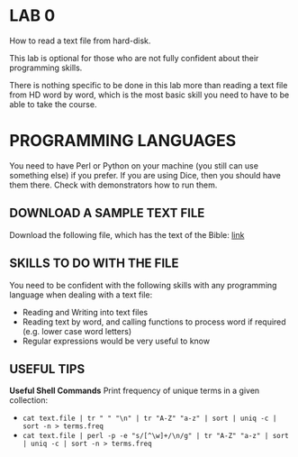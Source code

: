 # LAB 0

How to read a text file from hard-disk. 

This lab is optional for those who are not fully confident about their programming skills. 

There is nothing specific to be done in this lab more than reading a text file from HD word by word, which is the most basic skill you need to have to be able to take the course.

# PROGRAMMING LANGUAGES

You need to have Perl or Python on your machine (you still can use something else) if you prefer.
If you are using Dice, then you should have them there. Check with demonstrators how to run them.

## DOWNLOAD A SAMPLE TEXT FILE

Download the following file, which has the text of the Bible: [link](http://www.gutenberg.org/cache/epub/10/pg10.txt)

## SKILLS TO DO WITH THE FILE

You need to be confident with the following skills with any programming language when dealing with a text file:

- Reading and Writing into text files
- Reading text by word, and calling functions to process word if required (e.g. lower case word letters)
- Regular expressions would be very useful to know

## USEFUL TIPS

**Useful Shell Commands** 
Print frequency of unique terms in a given collection: 
- `cat text.file | tr " " "\n" | tr "A-Z" "a-z" | sort | uniq -c | sort -n > terms.freq`
- `cat text.file | perl -p -e "s/[^\w]+/\n/g" | tr "A-Z" "a-z" | sort | uniq -c | sort -n > terms.freq`